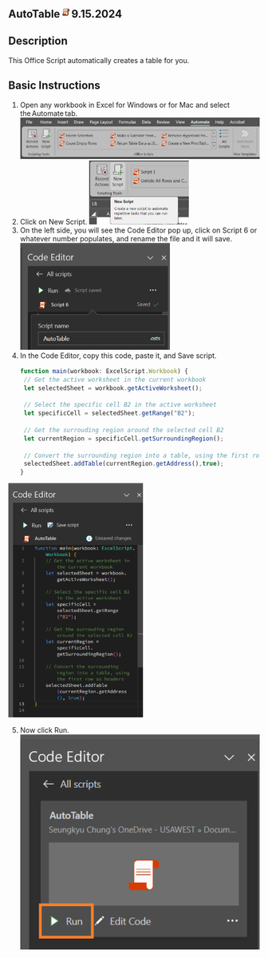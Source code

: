 ## AutoTable<img src="Images/OSLogo.jpg" width="23"/>9.15.2024





## Description
This Office Script automatically creates a table for you. 

## Basic Instructions
1. Open any workbook in Excel for Windows or for Mac and select the Automate tab.
    <img src="/atinstruction1.jpg" width="550"/>
2. Click on New Script.
   <img src="/atinstruction2.jpg.png" width="200"/>
4. On the left side, you will see the Code Editor pop up, click on Script 6 or whatever number populates, and rename the file and it will save.
   <img src="/atinstruction3.png" width="300"/>
5. In the Code Editor, copy this code, paste it, and Save script.
   ```TypeScript
   function main(workbook: ExcelScript.Workbook) {
	// Get the active worksheet in the current workbook
	let selectedSheet = workbook.getActiveWorksheet();
	
	// Select the specific cell B2 in the active worksheet
	let specificCell = selectedSheet.getRange("B2");

	// Get the surrouding region around the selected cell B2
	let currentRegion = specificCell.getSurroundingRegion();

	// Convert the surrounding region into a table, using the first row as headers
	selectedSheet.addTable(currentRegion.getAddress(),true);
   }
   ```
<img src="/atinstruction4.png" width="270"/>

5. Now click Run.
   <img src="/atinstruction5.png" width="550"/>
